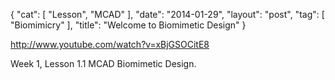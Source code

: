 {
   "cat": [
      "Lesson",
      "MCAD"
   ],
   "date": "2014-01-29",
   "layout": "post",
   "tag": [
      "Biomimicry"
   ],
   "title": "Welcome to Biomimetic Design"
}

http://www.youtube.com/watch?v=xBjGSOCitE8  

Week 1, Lesson 1.1 MCAD Biomimetic Design.